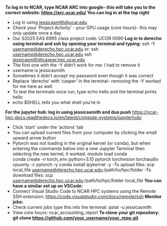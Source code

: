 **To log in to NCAR, type NCAR ARC into google- this will take you to the correct website: https://arc.ucar.edu/ You can log in at the top right**
- Log in using jessicasmith@ucar.edu
- Check your ‘Project Activity’ - your GPU usage (core hours)- this may only update once a day
- Our S2025 EAS 6995 class project code: UCOR 0090
**Log in to derecho using terminal and ssh by opening your terminal and typing:**
ssh -Y username@derecho.hpc.ucar.edu 
or: 
ssh username@derecho.hpc.ucar.edu ssh jessicasmith@casper.hpc.ucar.edu
- The first one with the -Y didn’t work for me: I had to remove it
- username is jessicasmith
- Sometimes it didn’t accept my password even though it was correct
- Replace ‘derecho’ with ‘casper’ in the terminal- removing the -Y worked for me here as well
- To test the terminals once run, type echo hello and the terminal prints hello
- echo $SHELL tells you what shell you’re in

**For the jupyter hub: log in using jessicasmith and duo push** https://ncar-hpc-docs.readthedocs.io/en/latest/compute-systems/jupyterhub/ 
- Click ‘start’ under the ‘actions’ tab
- You can upload current files from your computer by clicking the small upward arrow button
- Pytorch was not loading in the original kernel (or conda), but when entering the commands below into a new Jupyter Terminal then selecting the new kernel, it worked. 
module load conda                                                                                                          
conda create -n torch_env python=3.10 pytorch torchvision torchaudio cpuonly -c pytorch -y
conda install ipykernel -y
-To upload files: scp local_file username@derecho.hpc.ucar.edu:/path/to/hpc/folder
-To download files: scp username@derecho.hpc.ucar.edu:/path/to/hpc/folder local_file
**You can have a similar set up on VSCode:**
- Connect Visual Studio Code to NCAR HPC systems using the Remote SSH extension: https://code.visualstudio.com/docs/remote/ssh 
**Monitor jobs:**
- Check current jobs type this into the terminal: qstat -u jessicasmith
- View core hours: ncar_accounting_report
**To clone your git repository: git clone https://github.com/your_username/your_repo.git**
